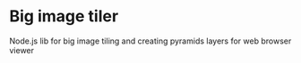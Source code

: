# Big image tiler
Node.js lib for big image tiling and creating pyramids layers for web browser viewer
